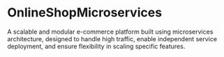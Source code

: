 # OnlineShopMicroservices
A scalable and modular e-commerce platform built using microservices architecture, designed to handle high traffic, enable independent service deployment, and ensure flexibility in scaling specific features.
